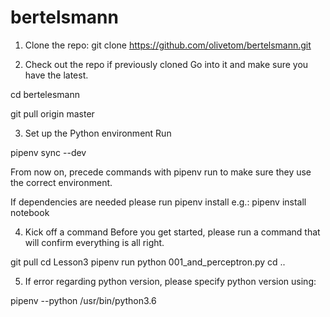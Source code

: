 # bertelsmann

1. Clone the repo: 
git clone https://github.com/olivetom/bertelsmann.git

2. Check out the repo if previously cloned
Go into it and make sure you have the latest.

cd bertelesmann

git pull origin master

3. Set up the Python environment
Run

pipenv sync --dev

From now on, precede commands with pipenv run to make sure they use the correct environment.

If dependencies are needed please run pipenv install <libname> e.g.: pipenv install notebook


4. Kick off a command
Before you get started, please run a command that will confirm everything is all right.

git pull
cd Lesson3
pipenv run python 001_and_perceptron.py
cd ..

5. If error regarding python version, please specify python version using:

pipenv --python /usr/bin/python3.6
